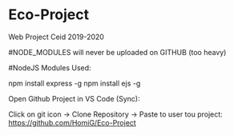 # Eco-Project
Web Project Ceid 2019-2020

#NODE_MODULES will never be uploaded on GITHUB (too heavy)



#NodeJS Modules Used:

npm install express -g
npm install ejs -g

Open Github Project in VS Code (Sync):

Click on git icon -> Clone Repository -> Paste to user tou project: https://github.com/HomiG/Eco-Project
